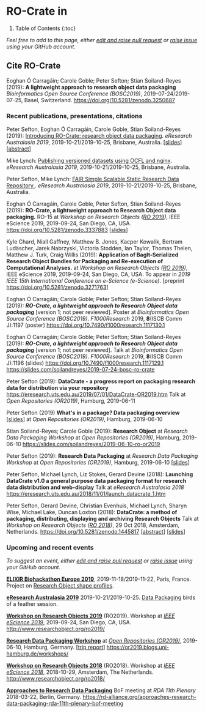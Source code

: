 <!--
   Copyright 2019 The University of Manchester and RO Crate contributors 
   <https://github.com/ResearchObject/ro-crate/graphs/contributors>

   Licensed under the Apache License, Version 2.0 (the "License");
   you may not use this file except in compliance with the License.
   You may obtain a copy of the License at

       http://www.apache.org/licenses/LICENSE-2.0

   Unless required by applicable law or agreed to in writing, software
   distributed under the License is distributed on an "AS IS" BASIS,
   WITHOUT WARRANTIES OR CONDITIONS OF ANY KIND, either express or implied.
   See the License for the specific language governing permissions and
   limitations under the License.
-->

# RO-Crate in 
1. Table of Contents
{:toc}

_Feel free to add to this page, either [edit and raise pull request](https://github.com/ResearchObject/ro-crate/blob/master/docs/outreach.md) or [raise issue](https://github.com/ResearchObject/ro-crate/issues/new?assignees=&labels=bug&template=bug_report.md&title=) using your GitHub account._


## Cite RO-Crate
Eoghan Ó Carragáin; Carole Goble; Peter Sefton; Stian Soiland-Reyes (2019): **A lightweight approach to research object data packaging** _Bioinformatics Open Source Conference (BOSC2019)_, 2019-07-24/2019-07-25, Basel, Switzerland. <https://doi.org/10.5281/zenodo.3250687>

### Recent publications, presentations, citations

Peter Sefton, Eoghan Ó Carragáin, Carole Goble, Stian Soiland-Reyes (2019): [Introducing RO-Crate: research object data packaging](http://ptsefton.com/2019/11/05/RO-Crate%20eResearch%20Australasia%202019.htm). _eResearch Australasia 2019_, 2019-10-21/2019-10-25, Brisbane, Australia. [[slides](https://docs.google.com/presentation/d/10faXX13opY0DAVVVeX5lG83F4MA_woLHkeIcUOko2IU/)] [[abstract](https://conference.eresearch.edu.au/wp-content/uploads/2019/08/2019-eResearch_103_-Introducing-RO-Crate-research-object-data-packaging.pdf)]
 
Mike Lynch: [Publishing versioned datasets using OCFL and nginx](https://eresearch.uts.edu.au/2019/11/05/eResearch2019_lighting_ocfl_nginx.htm).  _eResearch Australasia 2019_, 2019-10-21/2019-10-25, Brisbane, Australia. 

Peter Sefton, Mike Lynch: [ FAIR Simple Scalable Static Research Data Repository ](https://eresearch.uts.edu.au/2019/11/05/FAIR%20Repo%20-%20eResearch%20Presentation.htm). _eResearch Australasia 2019_, 2019-10-21/2019-10-25, Brisbane, Australia. 

Eoghan Ó Carragáin, Carole Goble, Peter Sefton, Stian Soiland-Reyes (2019): **RO-Crate, a lightweight approach to Research Object data packaging.**
RO-15 at _Workshop on Research Objects ([RO 2019](http://www.researchobject.org/ro2019/))_, IEEE eScience 2019, 2019-09-24, San Diego, CA, USA.
<https://doi.org/10.5281/zenodo.3337883> [[slides](http://slides.com/soilandreyes/2019-09-24-ro-crate)]

Kyle Chard, Niall Gaffney, Matthew B. Jones, Kacper Kowalik, Bertram Ludäscher, Jarek Nabrzyski, Victoria Stodden, Ian Taylor, Thomas Thelen, Matthew J. Turk, Craig Willis (2019):
**Application of BagIt-Serialized Research Object Bundles for Packaging and Re-execution of Computational Analyses.**
at _Workshop on Research Objects ([RO 2019](http://www.researchobject.org/ro2019/))_, IEEE eScience 2019, 2019-09-24, San Diego, CA, USA.
To appear in _2019 IEEE 15th International Conference on e-Science (e-Science)_.
[preprint <https://doi.org/10.5281/zenodo.3271763>] 

Eoghan Ó Carragáin; Carole Goble; Peter Sefton; Stian Soiland-Reyes (2019): ***RO-Crate, a lightweight approach to Research Object data packaging*** [version 1; not peer reviewed]. Poster at _Bioinformatics Open Source Conference (BOSC2019)_.  _F1000Research_ 2019, **8**(ISCB Comm J):1197 (poster) <https://doi.org/10.7490/f1000research.1117130.1> 

Eoghan Ó Carragáin; Carole Goble; Peter Sefton; Stian Soiland-Reyes (2019): ***RO-Crate, a lightweight approach to Research Object data packaging*** [version 1; not peer reviewed]. Talk at _Bioinformatics Open Source Conference (BOSC2019)_. _F1000Research_ 2019, **8**(ISCB Comm J):1196 (slides) <https://doi.org/10.7490/f1000research.1117129.1> <https://slides.com/soilandreyes/2019-07-24-bosc-ro-crate>

Peter Sefton (2019): **DataCrate - a progress report on packaging research data for distribution via your repository**
<https://eresearch.uts.edu.au/2019/07/01/DataCrate-OR2019.htm> Talk at _Open Repositories (OR2019)_, Hamburg, 2019-06-11 


Peter Sefton (2019) **What's in a package? Data packaging overview** [[slides](https://docs.google.com/presentation/d/1qPDaLAqzOghnLTdpk01grp3Ya6qvmGCdVvYeTIe6V8I/edit?usp=sharing)] at _Open Repositories (OR2019)_, Hamburg, 2019-06-10 

Stian Soiland-Reyes; Carole Goble (2019): **Research Object** at _Research Data Packaging Workshop_ at _Open Repositories (OR2019)_, Hamburg, 2019-06-10 <https://slides.com/soilandreyes/2019-06-10-ro-or2019>

Peter Sefton (2019): **Research Data Packaging** at _Research Data Packaging Workshop_ at _Open Repositories (OR2019)_, Hamburg, 2019-06-10 [[slides](https://docs.google.com/presentation/d/1T_VX8WPh3MZny2VUVR8n81uENEuQsyrAIYAUOlnS-2A/edit?usp=sharing)]

Peter Sefton, Michael Lynch, Liz Stokes, Gerard Devine (2018): **Launching DataCrate v1.0 a general purpose data packaging format for research data distribution and web-display** Talk at _eResearch Australasia 2018_ <https://eresearch.uts.edu.au/2018/11/01/launch_datacrate_1.htm>

Peter Sefton, Gerard Devine, Christian Evenhuis, Michael Lynch, Sharyn Wise, Michael Lake, Duncan Loxton (2018):
**DataCrate: a method of packaging, distributing, displaying and archiving Research Objects**
Talk at _Workshop on Research Objects ([RO 2018](http://www.researchobject.org/ro2018/))_, 29 Oct 2018, Amsterdam, Netherlands.
<https://doi.org/10.5281/zenodo.1445817> [[abstract](https://data.research.uts.edu.au/examples/v1.0/datacrate-RO-2018/data/paper.html)] [[slides](http://ptsefton.com/2018/10/29/sefton-ro2018.htm)]


### Upcoming and recent events

_To suggest an event, either [edit and raise pull request](https://github.com/ResearchObject/ro-crate/blob/master/docs/outreach.md) or [raise issue](https://github.com/ResearchObject/ro-crate/issues/new?assignees=&labels=bug&template=bug_report.md&title=) using your GitHub account._

**[ELIXIR Biohackathon Europe 2019](https://www.biohackathon-europe.org/)**,  2019-11-18/2019-11-22, Paris, France. Project on [Research Object shape profiles](https://github.com/elixir-europe/BioHackathon-projects-2019/tree/master/projects/22).

**[eResearch Australasia 2019](https://conference.eresearch.edu.au/)** 2019-10-21/2019-10-25. [Data Packaging](https://conference.eresearch.edu.au/wp-content/uploads/2019/08/2019_eResearch_104_Digital-Preservation-and-Data-Packaging.pdf) birds of a feather session.

**[Workshop on Research Objects 2019](http://www.researchobject.org/ro2019)** (RO2019). Workshop at _[IEEE eScience 2019](https://escience2019.sdsc.edu/)_, 2019-09-24, San Diego, CA, USA. <http://www.researchobject.org/ro2019/>

**[Research Data Packaging Workshop](https://docs.google.com/document/d/16Gp7I4pTQ79nbqqsYXhL8bpRc9RPEeGy2I9peH8ppZs/edit)** at _[Open Repositories (OR2019)](https://or2019.blogs.uni-hamburg.de/workshops/)_, 2019-06-10, Hamburg, Germany.  [[trip report](https://eresearch.uts.edu.au/2019/07/01/OR2019.htm)] <https://or2019.blogs.uni-hamburg.de/workshops/>

**[Workshop on Research Objects 2018](http://www.researchobject.org/ro2018)** (RO2018). Workshop at _[IEEE eScience 2018](https://www.escience2018.com/)_, 2018-10-29, Amsterdam, The Netherlands. <http://www.researchobject.org/ro2018/>

**[Approaches to Research Data Packaging](https://rd-alliance.org/approaches-research-data-packaging-rda-11th-plenary-bof-meeting)**  BoF meeting at _RDA 11th Plenary_ 2018-03-22, Berlin, Germany. <https://rd-alliance.org/approaches-research-data-packaging-rda-11th-plenary-bof-meeting>
